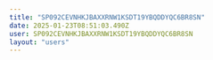 ```yaml
---
title: "SP092CEVNHKJBAXXRNW1KSDT19YBQDDYQC6BR8SN"
date: 2025-01-23T08:51:03.490Z
user: SP092CEVNHKJBAXXRNW1KSDT19YBQDDYQC6BR8SN
layout: "users"
---
```

    